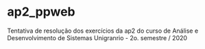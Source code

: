 # ap2_ppweb
Tentativa de resolução dos exercícios da ap2 do curso de Análise e Desenvolvimento de Sistemas 
Unigranrio - 2o. semestre / 2020
